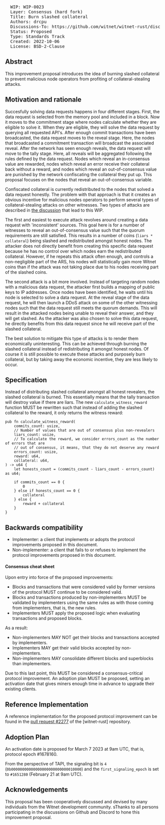 <pre>
  WIP: WIP-0023
  Layer: Consensus (hard fork)
  Title: Burn slashed collateral
  Authors: drcpu <drcpu@protonmail.com>
  Discussions-To: https://github.com/witnet/witnet-rust/discussions/2238
  Status: Proposed
  Type: Standards Track
  Created: 2022-10-06
  License: BSD-2-Clause
</pre>

## Abstract

This improvement proposal introduces the idea of burning slashed collateral to prevent malicious node operators from profiting of collateral-stealing attacks.

## Motivation and rationale

Succesfully solving data requests happens in four different stages. First, the data request is selected from the memory pool and included in a block. Now it moves to the commitment stage where nodes calculate whether they are eligible to solve it. When they are eligible, they will solve the data request by querying all requested API's. After enough commit transactions have been broadcasted, the data request moves to the reveal stage. Here, the nodes that broadcasted a commitment transaction will broadcast the associated reveal. After the network has seen enough reveals, the data request will move to the tally stage. Here, all reveals will be aggregated following the rules defined by the data request. Nodes which reveal an in-consensus value are rewarded, nodes which reveal an error receive their collateral back without a reward, and nodes which reveal an out-of-consensus value are punished by the network confiscating the collateral they put up. This proposal focuses on the nodes that reveal an out-of-consensus variable.

Confiscated collateral is currently redistributed to the nodes that solved a data request honestly. The problem with that approach is that it creates an obvious incentive for malicious nodes operators to perform several types of collateral-stealing attacks on other witnesses. Two types of attacks are described in [the discussion](https://github.com/witnet/witnet-rust/discussions/2238) that lead to this WIP.

The first and easiest to execute attack revolves around creating a data request with 'inconsistent' sources. This goal here is for a number of witnesses to reveal an out-of-consensus value such that the quorum requirements are still satisfied. This results in a number of coins (`liars * collateral`) being slashed and redistributed amongst honest nodes. The attacker does not directly benefit from creating this specific data request because he has no control over which nodes earn the redistributed collateral. However, if he repeats this attack often enough, and controls a non-negligible part of the ARS, his nodes will statistically gain more Witnet coins than if the attack was not taking place due to his nodes receiving part of the slashed coins.

The second attack is a bit more involved. Instead of targeting random nodes with a malicious data request, the attacker first builds a mapping of public keys to IP addresses. Once nodes have been identified, he waits until his node is selected to solve a data request. At the reveal stage of the data request, he will then launch a DDoS attack on some of the other witnessing nodes such that the data request still meets the quorum demands. This will result in the attacked nodes being unable to reveal their answer, and they will get slashed. As the attacker was also chosen to solve this data request, he directly benefits from this data request since he will receive part of the slashed collateral.

The best solution to mitigate this type of attacks is to render them economically uninteresting. This can be achieved through burning the slashed collateral instead of redistributing it amongst honest nodes. Of course it is still possible to execute these attacks and purposely burn collateral, but by taking away the economic incentive, they are less likely to occur.

## Specification

Instead of distributing slashed collateral amongst all honest revealers, the slashed collateral is burned. This essentially means that the tally transaction will destroy value if there are liars. The new `calculate_witness_reward` function MUST be rewritten such that instead of adding the slashed collateral to the reward, it only returns the witness reward:

```
pub fn calculate_witness_reward(
    commits_count: usize,
    // Number of values that are out of consensus plus non-revealers
    liars_count: usize,
    // To calculate the reward, we consider errors_count as the number of errors that are
    // out of consensus, it means, that they do not deserve any reward
    errors_count: usize,
    reward: u64,
    collateral: u64,
) -> u64 {
    let honests_count = (commits_count - liars_count - errors_count) as u64;

    if commits_count == 0 {
        0
    } else if honests_count == 0 {
        collateral
    } else {
        reward + collateral
    }
}
```

## Backwards compatibility

- Implementer: a client that implements or adopts the protocol improvements proposed in this document.
- Non-implementer: a client that fails to or refuses to implement the protocol improvements proposed in this document.

#### Consensus cheat sheet

Upon entry into force of the proposed improvements:

- Blocks and transactions that were considered valid by former versions of the protocol MUST continue to be considered valid.
- Blocks and transactions produced by non-implementers MUST be validated by implementers using the same rules as with those coming from implementers, that is, the new rules.
- Implementers MUST apply the proposed logic when evaluating transactions and proposed blocks.

As a result:

- Non-implementers MAY NOT get their blocks and transactions accepted by implementers.
- Implementers MAY get their valid blocks accepted by non-implementers.
- Non-implementers MAY consolidate different blocks and superblocks than implementers.

Due to this last point, this MUST be considered a consensus-critical protocol improvement. An adoption plan MUST be proposed, setting an activation date that gives miners enough time in advance to upgrade their existing clients.

## Reference Implementation

A reference implementation for the proposed protocol improvement can be found in the
[pull request #2277](https://github.com/witnet/witnet-rust/pull/2277) of the [witnet-rust] repository.

## Adoption Plan

An activation date is proposed for March 7 2023 at 9am UTC, that is, protocol epoch #1678160.

From the perspective of TAPI, the signaling bit is `4` (`0b00000000000000000000000000010000`) and the
`first_signaling_epoch` is set to `#1651280` (February 21 at 9am UTC).

## Acknowledgements

This proposal has been cooperatively discussed and devised by many individuals from the Witnet development community. sThanks to all persons participating in the discussions on Github and Discord to hone this improvement proposal.
